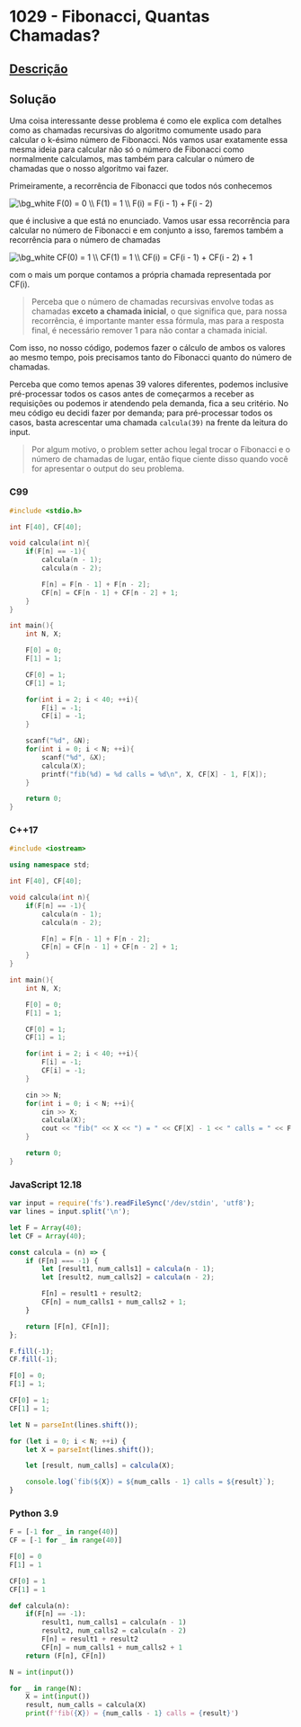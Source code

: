 # 1029 - Fibonacci, Quantas Chamadas?

## [Descrição](https://www.beecrowd.com.br/judge/pt/problems/view/1029)

## Solução

Uma coisa interessante desse problema é como ele explica com detalhes como as chamadas recursivas do algoritmo comumente usado para calcular o k-ésimo número de Fibonacci. Nós vamos usar exatamente essa mesma ideia para calcular não só o número de Fibonacci como normalmente calculamos, mas também para calcular o número de chamadas que o nosso algoritmo vai fazer.

Primeiramente, a recorrência de Fibonacci que todos nós conhecemos

<img src="https://latex.codecogs.com/png.image?\dpi{110}&space;\bg_white&space;
F(0)&space;=&space;0&space;\\
F(1)&space;=&space;1&space;\\
F(i)&space;=&space;F(i&space;-&space;1)&space;+&space;F(i&space;-&space;2)" title="\bg_white 
F(0) = 0 \\
F(1) = 1 \\
F(i) = F(i - 1) + F(i - 2)" />

que é inclusive a que está no enunciado. Vamos usar essa recorrência para calcular no número de Fibonacci e em conjunto a isso, faremos também a recorrência para o número de chamadas

<img src="https://latex.codecogs.com/png.image?\dpi{110}&space;\bg_white&space;
CF(0)&space;=&space;1&space;\\
CF(1)&space;=&space;1&space;\\
CF(i)&space;=&space;CF(i&space;-&space;1)&space;+&space;CF(i&space;-&space;2)&space;+&space;1" title="\bg_white 
CF(0) = 1 \\
CF(1) = 1 \\
CF(i) = CF(i - 1) + CF(i - 2) + 1" />

com o mais um porque contamos a própria chamada representada por CF(i).

> Perceba que o número de chamadas recursivas envolve todas as chamadas **exceto a chamada inicial**, o que significa que, para nossa recorrência, é importante manter essa fórmula, mas para a resposta final, é necessário remover 1 para não contar a chamada inicial.

Com isso, no nosso código, podemos fazer o cálculo de ambos os valores ao mesmo tempo, pois precisamos tanto do Fibonacci quanto do número de chamadas.

Perceba que como temos apenas 39 valores diferentes, podemos inclusive pré-processar todos os casos antes de começarmos a receber as requisições ou podemos ir atendendo pela demanda, fica a seu critério. No meu código eu decidi fazer por demanda; para pré-processar todos os casos, basta acrescentar uma chamada `calcula(39)` na frente da leitura do input.

> Por algum motivo, o problem setter achou legal trocar o Fibonacci e o número de chamadas de lugar, então fique ciente disso quando você for apresentar o output do seu problema.

### C99
```c
#include <stdio.h>

int F[40], CF[40];

void calcula(int n){
    if(F[n] == -1){
        calcula(n - 1);
        calcula(n - 2);

        F[n] = F[n - 1] + F[n - 2];
        CF[n] = CF[n - 1] + CF[n - 2] + 1;
    }
}

int main(){
    int N, X;

    F[0] = 0;
    F[1] = 1;

    CF[0] = 1;
    CF[1] = 1;

    for(int i = 2; i < 40; ++i){
        F[i] = -1;
        CF[i] = -1;
    }

    scanf("%d", &N);
    for(int i = 0; i < N; ++i){
        scanf("%d", &X);
        calcula(X);
        printf("fib(%d) = %d calls = %d\n", X, CF[X] - 1, F[X]);
    }

    return 0;
}
```

### C++17
```cpp
#include <iostream>

using namespace std;

int F[40], CF[40];

void calcula(int n){
    if(F[n] == -1){
        calcula(n - 1);
        calcula(n - 2);

        F[n] = F[n - 1] + F[n - 2];
        CF[n] = CF[n - 1] + CF[n - 2] + 1;
    }
}

int main(){
    int N, X;

    F[0] = 0;
    F[1] = 1;

    CF[0] = 1;
    CF[1] = 1;

    for(int i = 2; i < 40; ++i){
        F[i] = -1;
        CF[i] = -1;
    }

    cin >> N;
    for(int i = 0; i < N; ++i){
        cin >> X;
        calcula(X);
        cout << "fib(" << X << ") = " << CF[X] - 1 << " calls = " << F[X] << endl;
    }

    return 0;
}
```

### JavaScript 12.18
```javascript
var input = require('fs').readFileSync('/dev/stdin', 'utf8');
var lines = input.split('\n');

let F = Array(40);
let CF = Array(40);

const calcula = (n) => {
    if (F[n] === -1) {
        let [result1, num_calls1] = calcula(n - 1);
        let [result2, num_calls2] = calcula(n - 2);

        F[n] = result1 + result2;
        CF[n] = num_calls1 + num_calls2 + 1;
    }

    return [F[n], CF[n]];
};

F.fill(-1);
CF.fill(-1);

F[0] = 0;
F[1] = 1;

CF[0] = 1;
CF[1] = 1;

let N = parseInt(lines.shift());

for (let i = 0; i < N; ++i) {
    let X = parseInt(lines.shift());

    let [result, num_calls] = calcula(X);

    console.log(`fib(${X}) = ${num_calls - 1} calls = ${result}`);
}
```

### Python 3.9
```python
F = [-1 for _ in range(40)]
CF = [-1 for _ in range(40)]

F[0] = 0
F[1] = 1

CF[0] = 1
CF[1] = 1

def calcula(n):
    if(F[n] == -1):
        result1, num_calls1 = calcula(n - 1)
        result2, num_calls2 = calcula(n - 2)
        F[n] = result1 + result2
        CF[n] = num_calls1 + num_calls2 + 1
    return (F[n], CF[n])

N = int(input())

for _ in range(N):
    X = int(input())
    result, num_calls = calcula(X)
    print(f'fib({X}) = {num_calls - 1} calls = {result}')
```